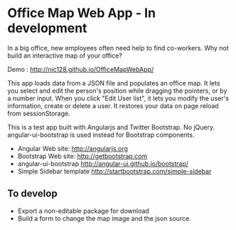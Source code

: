 Office Map Web App - In development
===============

In a big office, new employees often need help to find co-workers. Why not build an interactive map of your office?

Demo : http://nic128.github.io/OfficeMapWebApp/

This app loads data from a JSON file and populates an office map. It lets you select and edit the person's position while dragging the pointers, or by a number input. When you click "Edit User list", it lets you modify the user's information, create or delete a user. It restores your data on page reload from sessionStorage.

This is a test app built with Angularjs and Twitter Bootstrap. No jQuery. angular-ui-bootstrap is used instead for Bootstrap components. 

* Angular Web site: http://angularjs.org
* Bootstrap Web site: http://getbootstrap.com
* angular-ui-bootstrap http://angular-ui.github.io/bootstrap/
* Simple Sidebar template http://startbootstrap.com/simple-sidebar

To develop
---------
* Export a non-editable package for download
* Build a form to change the map image and the json source.
